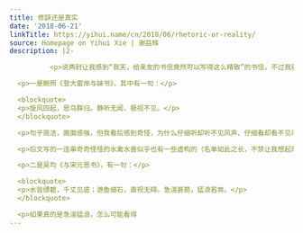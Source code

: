 ```yaml
---
title: 修辞还是真实
date: '2018-06-21'
linkTitle: https://yihui.name/cn/2018/06/rhetoric-or-reality/
source: Homepage on Yihui Xie | 谢益辉
description: |2-

          <p>说两封让我感到“我天，给亲友的书信竟然可以写得这么精致”的书信，不过我要说的是一件鸡毛蒜皮之事，即：有时我搞不清作者是纯粹为了修辞，还是在描述现实。</p>

  <p>一是鲍照《登大雷岸与妹书》，其中有一句：</p>

  <blockquote>
  <p>旋风四起，思鸟群归。静听无闻，极视不见。</p>
  </blockquote>

  <p>句子简洁，画面感强，但我看后感到奇怪，为什么仔细听却听不见风声、仔细看却看不见鸟。大约是旋风来得快去得快，一会儿就走远了，若是普通的风，应该不至于很快就听不见了；归鸟也飞得贼快，一眨眼就不见了，大约体现的是归巢心切（玉阶空伫立，宿鸟归飞急）。</p>

  <p>后文写的一连串奇奇怪怪的水禽水兽似乎也有一些虚构的（名单如此之长，不禁让我想起蒸羊羔、蒸熊掌、蒸鹿尾儿……），所以更让我疑惑这到底有多少纯修辞成分。</p>

  <p>二是吴均《与宋元思书》，有一句：</p>

  <blockquote>
  <p>水皆缥碧，千丈见底；游鱼细石，直视无碍。急湍甚箭，猛浪若奔。</p>
  </blockquote>

  <p>如果真的是急湍猛浪，怎么可能看得
---
```


